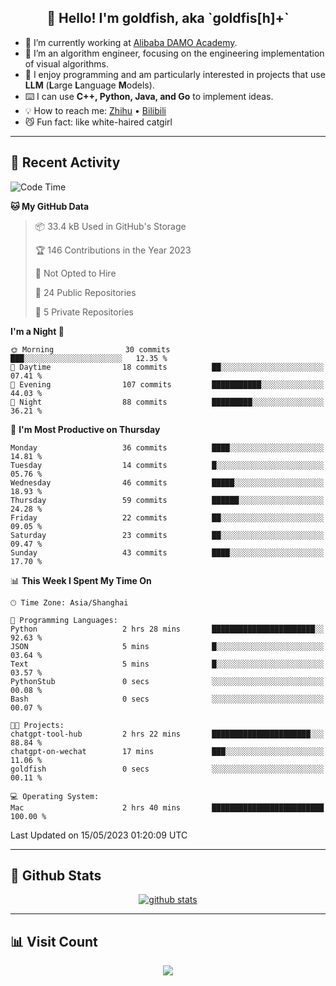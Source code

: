 
<h2 align="center">👋 Hello! I'm goldfish, aka `goldfis[h]+`</h2>

- 📍 I’m currently working at [Alibaba DAMO Academy](https://damo.alibaba.com/).  
- 🌱 I’m an algorithm engineer, focusing on the engineering implementation of visual algorithms.  
- 💬 I enjoy programming and am particularly interested in projects that use **LLM** (**L**arge **L**anguage **M**odels).   
- ⌨️ I can use **C++, Python, Java, and Go** to implement ideas.  
- 💡 How to reach me: [Zhihu](https://www.zhihu.com/people/goldfishh) • [Bilibili](https://space.bilibili.com/11349246)  
- 😼 Fun fact: like white-haired catgirl  

-------

## 🔧 Recent Activity

<!--START_SECTION:waka-->
![Code Time](http://img.shields.io/badge/Code%20Time-2%20hrs%204%20mins-blue)

**🐱 My GitHub Data** 

> 📦 33.4 kB Used in GitHub's Storage 
 > 
> 🏆 146 Contributions in the Year 2023
 > 
> 🚫 Not Opted to Hire
 > 
> 📜 24 Public Repositories 
 > 
> 🔑 5 Private Repositories 
 > 
**I'm a Night 🦉** 

```text
🌞 Morning                30 commits          ███░░░░░░░░░░░░░░░░░░░░░░   12.35 % 
🌆 Daytime                18 commits          ██░░░░░░░░░░░░░░░░░░░░░░░   07.41 % 
🌃 Evening                107 commits         ███████████░░░░░░░░░░░░░░   44.03 % 
🌙 Night                  88 commits          █████████░░░░░░░░░░░░░░░░   36.21 % 
```
📅 **I'm Most Productive on Thursday** 

```text
Monday                   36 commits          ████░░░░░░░░░░░░░░░░░░░░░   14.81 % 
Tuesday                  14 commits          █░░░░░░░░░░░░░░░░░░░░░░░░   05.76 % 
Wednesday                46 commits          █████░░░░░░░░░░░░░░░░░░░░   18.93 % 
Thursday                 59 commits          ██████░░░░░░░░░░░░░░░░░░░   24.28 % 
Friday                   22 commits          ██░░░░░░░░░░░░░░░░░░░░░░░   09.05 % 
Saturday                 23 commits          ██░░░░░░░░░░░░░░░░░░░░░░░   09.47 % 
Sunday                   43 commits          ████░░░░░░░░░░░░░░░░░░░░░   17.70 % 
```


📊 **This Week I Spent My Time On** 

```text
🕑︎ Time Zone: Asia/Shanghai

💬 Programming Languages: 
Python                   2 hrs 28 mins       ███████████████████████░░   92.63 % 
JSON                     5 mins              █░░░░░░░░░░░░░░░░░░░░░░░░   03.64 % 
Text                     5 mins              █░░░░░░░░░░░░░░░░░░░░░░░░   03.57 % 
PythonStub               0 secs              ░░░░░░░░░░░░░░░░░░░░░░░░░   00.08 % 
Bash                     0 secs              ░░░░░░░░░░░░░░░░░░░░░░░░░   00.07 % 

🐱‍💻 Projects: 
chatgpt-tool-hub         2 hrs 22 mins       ██████████████████████░░░   88.84 % 
chatgpt-on-wechat        17 mins             ███░░░░░░░░░░░░░░░░░░░░░░   11.06 % 
goldfish                 0 secs              ░░░░░░░░░░░░░░░░░░░░░░░░░   00.11 % 

💻 Operating System: 
Mac                      2 hrs 40 mins       █████████████████████████   100.00 % 
```


 Last Updated on 15/05/2023 01:20:09 UTC
<!--END_SECTION:waka-->

-------

## 📆 Github Stats

<p align="center">
    <a href="https://github.com/anuraghazra/github-readme-stats">
      <img src="https://github-readme-stats.vercel.app/api?username=goldfishh&show_icons=true&theme=dracula" alt="github stats" />
    </a>
</p>

-------

## 📊 Visit Count

<p align="center">
  <a href="https://count.getloli.com/"><img src="https://count.getloli.com/get/@:goldfishh?theme=rule34"></a>
</p>
